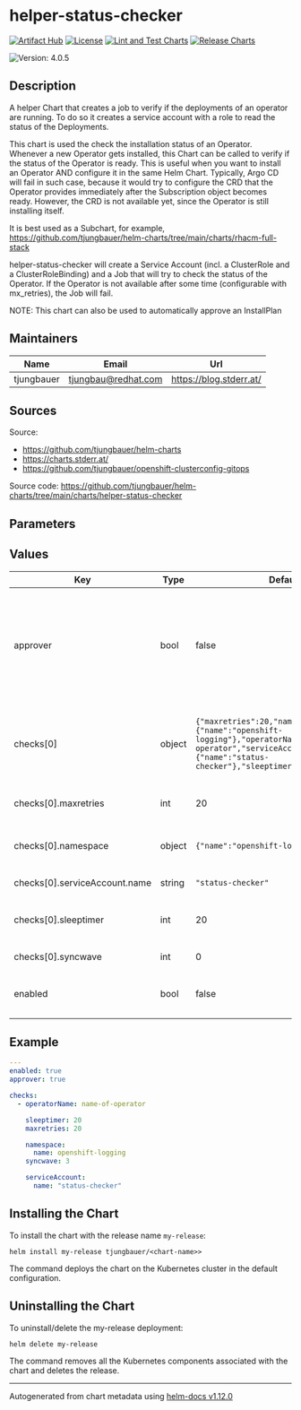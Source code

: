 

# helper-status-checker

  [![Artifact Hub](https://img.shields.io/endpoint?url=https://artifacthub.io/badge/repository/openshift-bootstraps)](https://artifacthub.io/packages/search?repo=openshift-bootstraps)
  [![License](https://img.shields.io/badge/License-Apache_2.0-blue.svg)](https://opensource.org/licenses/Apache-2.0)
  [![Lint and Test Charts](https://github.com/tjungbauer/helm-charts/actions/workflows/lint_and_test_charts.yml/badge.svg)](https://github.com/tjungbauer/helm-charts/actions/workflows/lint_and_test_charts.yml)
  [![Release Charts](https://github.com/tjungbauer/helm-charts/actions/workflows/release.yml/badge.svg)](https://github.com/tjungbauer/helm-charts/actions/workflows/release.yml)

  ![Version: 4.0.5](https://img.shields.io/badge/Version-4.0.5-informational?style=flat-square)



  ## Description

  A helper Chart that creates a job to verify if the deployments of an operator are running. To do so it creates a service account with a role to read the status of the Deployments.

This chart is used the check the installation status of an Operator.
Whenever a new Operator gets installed, this Chart can be called to verify if the status of the Operator is ready.
This is useful when you want to install an Operator AND configure it in the same Helm Chart. Typically, Argo CD will fail in such case,
because it would try to configure the CRD that the Operator provides immediately after the Subscription object becomes ready. However,
the CRD is not available yet, since the Operator is still installing itself.

It is best used as a Subchart, for example, https://github.com/tjungbauer/helm-charts/tree/main/charts/rhacm-full-stack

helper-status-checker will create a Service Account (incl. a ClusterRole and a ClusterRoleBinding) and a Job that will try to check the status of the Operator. If the Operator is not available after some time (configurable with mx_retries), the Job will fail.

NOTE: This chart can also be used to automatically approve an InstallPlan

## Maintainers

| Name | Email | Url |
| ---- | ------ | --- |
| tjungbauer | <tjungbau@redhat.com> | <https://blog.stderr.at/> |

## Sources
Source:
* <https://github.com/tjungbauer/helm-charts>
* <https://charts.stderr.at/>
* <https://github.com/tjungbauer/openshift-clusterconfig-gitops>

Source code: https://github.com/tjungbauer/helm-charts/tree/main/charts/helper-status-checker

## Parameters

## Values

| Key | Type | Default | Description |
|-----|------|---------|-------------|
| approver | bool | false | Enable automatic approval of an InstallPlan. Useful if the installation must be approved manually and you want to initially deploy the Operator using GitOps. |
| checks[0] | object | `{"maxretries":20,"namespace":{"name":"openshift-logging"},"operatorName":"name-of-operator","serviceAccount":{"name":"status-checker"},"sleeptimer":20,"syncwave":3}` | Name of operator to check. Use the value of the currentCSV (packagemanifest) but WITHOUT the version !! |
| checks[0].maxretries | int | 20 | Maximum number of retries before the checks will fail |
| checks[0].namespace | object | `{"name":"openshift-logging"}` | Namespace where the status-checker Job shall be scheduled. |
| checks[0].serviceAccount.name | string | `"status-checker"` | Name of the Service Account. |
| checks[0].sleeptimer | int | 20 | If the Operator is not yet ready wait this amount of seconds. |
| checks[0].syncwave | int | 0 | Syncwave for the status-check Job |
| enabled | bool | false | Enable or disable the status-checker configuration |

## Example

```yaml
---
enabled: true
approver: true

checks:
  - operatorName: name-of-operator

    sleeptimer: 20
    maxretries: 20

    namespace:
      name: openshift-logging
    syncwave: 3

    serviceAccount:
      name: "status-checker"
```

## Installing the Chart

To install the chart with the release name `my-release`:

```console
helm install my-release tjungbauer/<chart-name>>
```

The command deploys the chart on the Kubernetes cluster in the default configuration.

## Uninstalling the Chart

To uninstall/delete the my-release deployment:

```console
helm delete my-release
```

The command removes all the Kubernetes components associated with the chart and deletes the release.

----------------------------------------------
Autogenerated from chart metadata using [helm-docs v1.12.0](https://github.com/norwoodj/helm-docs/releases/v1.12.0)
